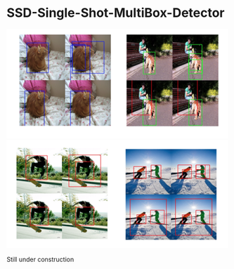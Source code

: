 # SSD-Single-Shot-MultiBox-Detector
![alt text](/images/Screen%20Shot%202020-03-17%20at%204.30.23%20PM.png)
![alt text](/images/Screen%20Shot%202020-03-17%20at%204.30.29%20PM.png)

Still under construction
